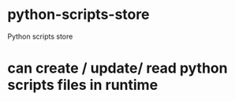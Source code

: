 # python-scripts-store
Python scripts store
 
# can create / update/ read python scripts files in runtime